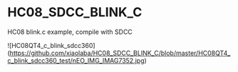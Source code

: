 # HC08_SDCC_BLINK_C
HC08 blink.c example, compile with SDCC

![HC08QT4_c_blink_sdcc360] (https://github.com/xiaolaba/HC08_SDCC_BLINK_C/blob/master/HC08QT4_c_blink_sdcc360_test/nEO_IMG_IMAG7352.jpg)
